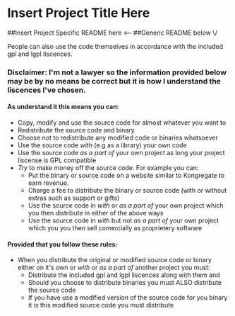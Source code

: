 Insert Project Title Here
=======================

##Insert Project Specific README here <--
##Generic README below \\/

People can also use the code themselves in accordance with the included gpl and lgpl liscences.

### Disclaimer: I'm not a lawyer so the information provided below may be by no means be correct but it is how I understand the liscences I've chosen.

#### As understand it this means you can:
* Copy, modify and use the source code for almost whatever you want to
* Redistribute the source code and binary
* Choose not to redistribute any modified code or binaries whatsoever
* Use the source code _with_ (e.g as a library) your own code
* Use the source code _as a part of_ your own project as long your project liscense is GPL compatible
* _Try_ to make money off the source code. For example you can:
  * Put the binary or source code on a website similar to Kongregate to earn revenue.
  * Charge a fee to distribute the binary or source code (with or without extras such as support or gifts)
  * Use the source code in _with_ or _as a part of_ your own project which you then distribute in either of the above ways
  * Use the source code in _with_ but not _as a part of_ your own project which you you then sell comercially as proprietery software

#### Provided that you follow these rules:
* When you distribute the original or modified source code or binary either on it's own or _with_ or _as a part of_  another project you must:
  * Distribute the included gpl and lgpl liscences along with them and
  * Should you choose to distribute binaries you must ALSO distribute the source code
  * If you have use a modified version of the source code for you binary it is this modified source code you must distribute
